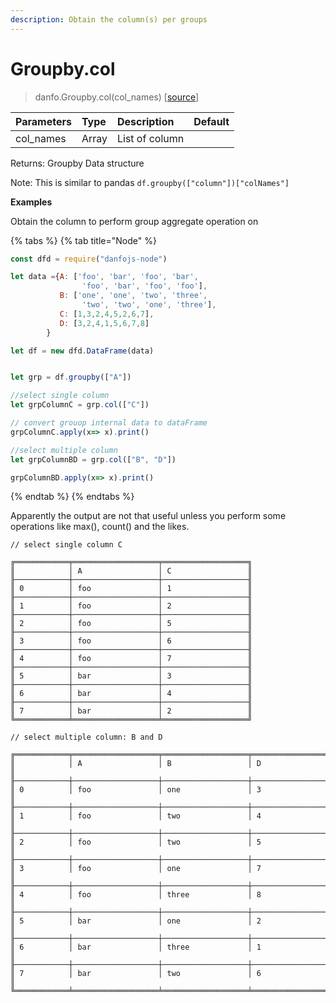 ```yaml
---
description: Obtain the column(s) per groups
---
```


# Groupby.col

> danfo.Groupby.col\(col\_names\)    \[[source](https://github.com/opensource9ja/danfojs/blob/master/danfojs/src/core/groupby.js#L104)\]

| Parameters | Type | Description | Default |
| :--- | :--- | :--- | :--- |
| col\_names | Array | List of column |  |

Returns: Groupby Data structure

Note:    This is similar to pandas `df.groupby(["column"])["colNames"]`

**Examples**

Obtain the column to perform group aggregate operation on

{% tabs %}
{% tab title="Node" %}
```javascript
const dfd = require("danfojs-node")

let data ={A: ['foo', 'bar', 'foo', 'bar',
                'foo', 'bar', 'foo', 'foo'],
           B: ['one', 'one', 'two', 'three',
                'two', 'two', 'one', 'three'],
           C: [1,3,2,4,5,2,6,7],
           D: [3,2,4,1,5,6,7,8]
        }

let df = new dfd.DataFrame(data)


let grp = df.groupby(["A"])

//select single column
let grpColumnC = grp.col(["C"])

// convert grouop internal data to dataFrame
grpColumnC.apply(x=> x).print()

//select multiple column
let grpColumnBD = grp.col(["B", "D"])

grpColumnBD.apply(x=> x).print()
```
{% endtab %}
{% endtabs %}

Apparently the output are not that useful unless you perform some operations like max\(\), count\(\) and the likes. 

```text
// select single column C

╔════════════╤═══════════════════╤═══════════════════╗
║            │ A                 │ C                 ║
╟────────────┼───────────────────┼───────────────────╢
║ 0          │ foo               │ 1                 ║
╟────────────┼───────────────────┼───────────────────╢
║ 1          │ foo               │ 2                 ║
╟────────────┼───────────────────┼───────────────────╢
║ 2          │ foo               │ 5                 ║
╟────────────┼───────────────────┼───────────────────╢
║ 3          │ foo               │ 6                 ║
╟────────────┼───────────────────┼───────────────────╢
║ 4          │ foo               │ 7                 ║
╟────────────┼───────────────────┼───────────────────╢
║ 5          │ bar               │ 3                 ║
╟────────────┼───────────────────┼───────────────────╢
║ 6          │ bar               │ 4                 ║
╟────────────┼───────────────────┼───────────────────╢
║ 7          │ bar               │ 2                 ║
╚════════════╧═══════════════════╧═══════════════════╝

// select multiple column: B and D

╔════════════╤═══════════════════╤═══════════════════╤═══════════════════╗
║            │ A                 │ B                 │ D                 ║
╟────────────┼───────────────────┼───────────────────┼───────────────────╢
║ 0          │ foo               │ one               │ 3                 ║
╟────────────┼───────────────────┼───────────────────┼───────────────────╢
║ 1          │ foo               │ two               │ 4                 ║
╟────────────┼───────────────────┼───────────────────┼───────────────────╢
║ 2          │ foo               │ two               │ 5                 ║
╟────────────┼───────────────────┼───────────────────┼───────────────────╢
║ 3          │ foo               │ one               │ 7                 ║
╟────────────┼───────────────────┼───────────────────┼───────────────────╢
║ 4          │ foo               │ three             │ 8                 ║
╟────────────┼───────────────────┼───────────────────┼───────────────────╢
║ 5          │ bar               │ one               │ 2                 ║
╟────────────┼───────────────────┼───────────────────┼───────────────────╢
║ 6          │ bar               │ three             │ 1                 ║
╟────────────┼───────────────────┼───────────────────┼───────────────────╢
║ 7          │ bar               │ two               │ 6                 ║
╚════════════╧═══════════════════╧═══════════════════╧═══════════════════╝


```



